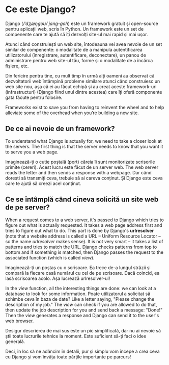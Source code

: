 # Ce este Django?

Django (*/ˈdʒæŋɡoʊ/ jang-goh*) este un framework gratuit și open-source pentru aplicații web, scris în Python. Un framework este un set de compenente care te ajută să îți dezvolți site-ul mai rapid și mai ușor.

Atunci când construiești un web site, întodeauna vei avea nevoie de un set similar de compenente: o modalitate de a manipula autentificarea utilizatorului (înregistrare, autentificare, deconectare), un panou de administrare pentru web site-ul tău, forme și o modalitate de a încărca fișiere, etc.

Din fericire pentru tine, cu mult timp în urmă alți oameni au observat că dezvoltatorii web întâmpină probleme similare atunci când construiesc un web site nou, așa că ei au făcut echipă și au creat aceste framework-uri (infrastructuri) (Django fiind unul dintre acestea) care îți oferă componente gata făcute pentru folosire.

Frameworks exist to save you from having to reinvent the wheel and to help alleviate some of the overhead when you’re building a new site.

## De ce ai nevoie de un framework?

To understand what Django is actually for, we need to take a closer look at the servers. The first thing is that the server needs to know that you want it to serve you a web page.

Imaginează-ți o cutie poștală (port) căreia îi sunt monitorizate scrisorile primite (cereri). Acest lucru este făcut de un server web. The web server reads the letter and then sends a response with a webpage. Dar când dorești să transmiți ceva, trebuie să ai careva conținut. Și Django este ceva care te ajută să creezi acel conținut.

## Ce se întâmplă când cineva solicită un site web de pe server?

When a request comes to a web server, it's passed to Django which tries to figure out what is actually requested. It takes a web page address first and tries to figure out what to do. This part is done by Django's **urlresolver** (note that a website address is called a URL – Uniform Resource Locator – so the name *urlresolver* makes sense). It is not very smart – it takes a list of patterns and tries to match the URL. Django checks patterns from top to bottom and if something is matched, then Django passes the request to the associated function (which is called *view*).

Imaginează-ți un poștaș cu o scrisoare. Ea trece de-a lungul străzii și compară la fiecare casă numărul cu cel de pe scrisoare. Dacă coincid, ea lasă scrisoarea acolo. Așa lucrează urlresolver-ul!

In the *view* function, all the interesting things are done: we can look at a database to look for some information. Poate utilizatorul a solicitat să schimbe ceva în baza de date? Like a letter saying, "Please change the description of my job." The *view* can check if you are allowed to do that, then update the job description for you and send back a message: "Done!" Then the *view* generates a response and Django can send it to the user's web browser.

Desigur descrierea de mai sus este un pic simplificată, dar nu ai nevoie să știi toate lucrurile tehnice la moment. Este suficient să-ți faci o idee generală.

Deci, în loc să ne adâncim în detalii, pur și simplu vom începe a crea ceva cu Django și vom învăța toate părțile importante pe parcurs!